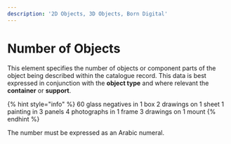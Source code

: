 ```yaml
---
description: '2D Objects, 3D Objects, Born Digital'
---
```


# Number of Objects

This element specifies the number of objects or component parts of the object being described within the catalogue record. 
This data is best expressed in conjunction with the **object type** and where relevant the **container** or **support**.
	
{% hint style="info" %}
60 glass negatives in 1 box
2 drawings on 1 sheet
1 painting in 3 panels
4 photographs in 1 frame
3 drawings on 1 mount
{% endhint %}

The number must be expressed as an Arabic numeral. 
